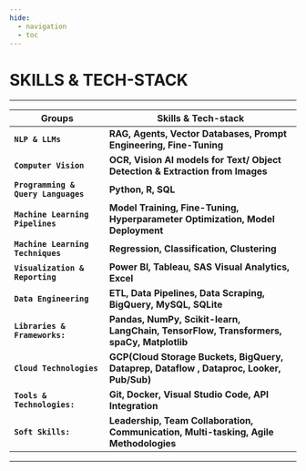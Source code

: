 ```yaml
---
hide:
  - navigation
  - toc
---
```


# SKILLS & TECH-STACK

---

| Groups                         | Skills & Tech-stack                                                                                                                      |
| -------------------------------|-----------------------------------------------------------------------------------------------------------------------------------------|
| **`NLP & LLMs`**   | **RAG, Agents, Vector Databases, Prompt Engineering, Fine-Tuning**                                                                                                    |
| **`Computer Vision`**           | **OCR, Vision AI models for Text/ Object Detection & Extraction from Images**|
| **`Programming & Query Languages`**       | **Python, R, SQL**                                                                                   |
| **`Machine Learning Pipelines`**    | **Model Training, Fine-Tuning, Hyperparameter Optimization, Model Deployment**                                                                                                       |
| **`Machine Learning Techniques`**       | **Regression, Classification, Clustering**                                                                                   |
| **`Visualization & Reporting`**| **Power BI, Tableau, SAS Visual Analytics, Excel**                                                                                      |
| **`Data Engineering`**         | **ETL, Data Pipelines, Data Scraping, BigQuery, MySQL, SQLite**                                                    |
| **`Libraries & Frameworks:`**  | **Pandas, NumPy, Scikit-learn, LangChain, TensorFlow, Transformers, spaCy, Matplotlib**                                                                      |
| **`Cloud Technologies`**       | **GCP(Cloud Storage Buckets, BigQuery, Dataprep, Dataflow , Dataproc, Looker, Pub/Sub)**                                                                                   |
| **`Tools & Technologies:`**    | **Git, Docker, Visual Studio Code, API Integration**                                                 |
| **`Soft Skills:`**             | **Leadership, Team Collaboration, Communication, Multi-tasking, Agile Methodologies**                                                     |    

---

<!-- [Back to Home](./index.md){ .md-button } -->
